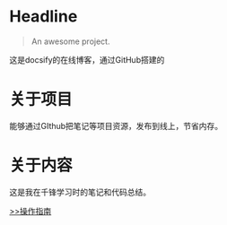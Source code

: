 # Headline

> An awesome project.

这是docsify的在线博客，通过GitHub搭建的

# 关于项目

能够通过GIthub把笔记等项目资源，发布到线上，节省内存。

# 关于内容

这是我在千锋学习时的笔记和代码总结。

[>>操作指南](guide)